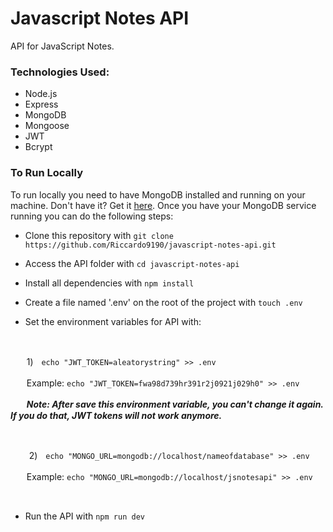 # Javascript Notes API

API for JavaScript Notes.

### Technologies Used:

- Node.js
- Express
- MongoDB
- Mongoose
- JWT
- Bcrypt

### To Run Locally

To run locally you need to have MongoDB installed and running on your machine. Don't have it? Get it [here](https://docs.mongodb.com/manual/installation/).
Once you have your MongoDB service running you can do the following steps:

- Clone this repository with ```git clone https://github.com/Riccardo9190/javascript-notes-api.git```

- Access the API folder with ```cd javascript-notes-api```

- Install all dependencies with ```npm install```

- Create a file named '.env' on the root of the project with ```touch .env```

- Set the environment variables for API with: 

<br>

ㅤㅤ1)ㅤ```echo "JWT_TOKEN=aleatorystring" >> .env```

ㅤㅤExample: ```echo "JWT_TOKEN=fwa98d739hr391r2j0921j029h0" >> .env```
<p>
ㅤㅤ<em><strong>Note: After save this environment variable, you can't change it again. If you do that, JWT tokens will not work anymore.</strong></em>
</p>

<br>

ㅤㅤ
2)ㅤ```echo "MONGO_URL=mongodb://localhost/nameofdatabase" >> .env```

ㅤㅤExample: ```echo "MONGO_URL=mongodb://localhost/jsnotesapi" >> .env```

<br>

- Run the API with  ```npm run dev```
